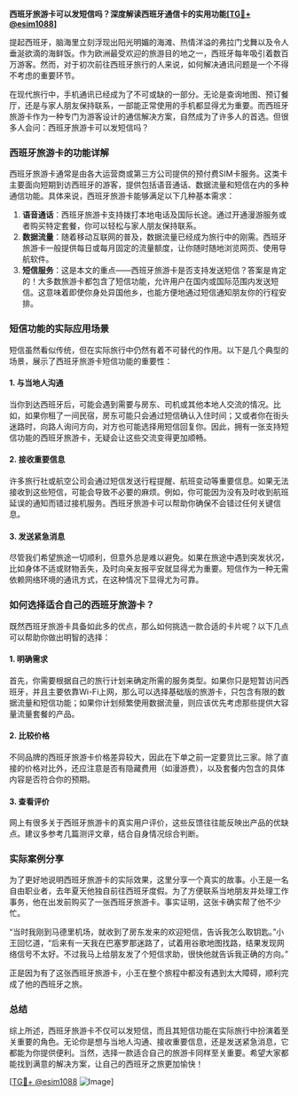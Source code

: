 **西班牙旅游卡可以发短信吗？深度解读西班牙通信卡的实用功能[[TG💪+ @esim1088](https://t.me/s/esim1088)]**

提起西班牙，脑海里立刻浮现出阳光明媚的海滩、热情洋溢的弗拉门戈舞以及令人垂涎欲滴的海鲜饭。作为欧洲最受欢迎的旅游目的地之一，西班牙每年吸引着数百万游客。然而，对于初次前往西班牙旅行的人来说，如何解决通讯问题是一个不得不考虑的重要环节。

在现代旅行中，手机通讯已经成为了不可或缺的一部分。无论是查询地图、预订餐厅，还是与家人朋友保持联系，一部能正常使用的手机都显得尤为重要。而西班牙旅游卡作为一种专门为游客设计的通信解决方案，自然成为了许多人的首选。但很多人会问：西班牙旅游卡可以发短信吗？

### 西班牙旅游卡的功能详解

西班牙旅游卡通常是由各大运营商或第三方公司提供的预付费SIM卡服务。这类卡主要面向短期到访西班牙的游客，提供包括语音通话、数据流量和短信在内的多种通信功能。具体来说，西班牙旅游卡能够满足以下几种基本需求：

1. **语音通话**：西班牙旅游卡支持拨打本地电话及国际长途。通过开通漫游服务或者购买特定套餐，你可以轻松与家人朋友保持联系。
2. **数据流量**：随着移动互联网的普及，数据流量已经成为旅行中的刚需。西班牙旅游卡一般提供每日或每月固定的流量额度，让你随时随地浏览网页、使用导航软件。
3. **短信服务**：这是本文的重点——西班牙旅游卡是否支持发送短信？答案是肯定的！大多数旅游卡都包含了短信功能，允许用户在国内或国际范围内发送短信。这意味着即使你身处异国他乡，也能方便地通过短信通知朋友你的行程安排。

### 短信功能的实际应用场景

短信虽然看似传统，但在实际旅行中仍然有着不可替代的作用。以下是几个典型的场景，展示了西班牙旅游卡短信功能的重要性：

#### 1. **与当地人沟通**
当你到达西班牙后，可能会遇到需要与房东、司机或其他本地人交流的情况。比如，如果你租了一间民宿，房东可能只会通过短信确认入住时间；又或者你在街头迷路时，向路人询问方向，对方也可能选择用短信回复你。因此，拥有一张支持短信功能的西班牙旅游卡，无疑会让这些交流变得更加顺畅。

#### 2. **接收重要信息**
许多旅行社或航空公司会通过短信发送行程提醒、航班变动等重要信息。如果无法接收到这些短信，可能会导致不必要的麻烦。例如，你可能因为没有及时收到航班延误的通知而错过接机服务。西班牙旅游卡可以帮助你确保不会错过任何关键信息。

#### 3. **发送紧急消息**
尽管我们希望旅途一切顺利，但意外总是难以避免。如果在旅途中遇到突发状况，比如身体不适或财物丢失，及时向亲友报平安就显得尤为重要。短信作为一种无需依赖网络环境的通讯方式，在这种情况下显得尤为可靠。

### 如何选择适合自己的西班牙旅游卡？

既然西班牙旅游卡具备如此多的优点，那么如何挑选一款合适的卡片呢？以下几点可以帮助你做出明智的选择：

#### 1. **明确需求**
首先，你需要根据自己的旅行计划来确定所需的服务类型。如果你只是短暂访问西班牙，并且主要依靠Wi-Fi上网，那么可以选择基础版的旅游卡，只包含有限的数据流量和短信功能；如果你计划频繁使用数据流量，则应该优先考虑那些提供大容量流量套餐的产品。

#### 2. **比较价格**
不同品牌的西班牙旅游卡价格差异较大，因此在下单之前一定要货比三家。除了直接的价格对比外，还应注意是否有隐藏费用（如漫游费），以及套餐内包含的具体内容是否符合你的预期。

#### 3. **查看评价**
网上有很多关于西班牙旅游卡的真实用户评价，这些反馈往往能反映出产品的优缺点。建议多参考几篇测评文章，结合自身情况综合判断。

### 实际案例分享

为了更好地说明西班牙旅游卡的实际效果，这里分享一个真实的故事。小王是一名自由职业者，去年夏天他独自前往西班牙度假。为了方便联系当地朋友并处理工作事务，他在出发前购买了一张西班牙旅游卡。事实证明，这张卡确实帮了他不少忙。

“当时我刚到马德里机场，就收到了房东发来的欢迎短信，告诉我怎么取钥匙。”小王回忆道，“后来有一天我在巴塞罗那迷路了，试着用谷歌地图找路，结果发现网络信号不太好。不过我马上给朋友发了个短信求助，很快他就告诉我正确的方向。”

正是因为有了这张西班牙旅游卡，小王在整个旅程中都没有遇到太大障碍，顺利完成了他的西班牙之旅。

### 总结

综上所述，西班牙旅游卡不仅可以发短信，而且其短信功能在实际旅行中扮演着至关重要的角色。无论你是想与当地人沟通、接收重要信息，还是发送紧急消息，它都能为你提供便利。当然，选择一款适合自己的旅游卡同样至关重要。希望大家都能找到满意的解决方案，让自己的西班牙之旅更加愉快！

[[TG💪+ @esim1088](https://t.me/s/esim1088) ![Image](https://i.postimg.cc/4NQfJmqS/Snipaste-2025-05-13-00-14-12.png)]